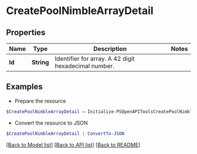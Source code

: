 # CreatePoolNimbleArrayDetail
## Properties

Name | Type | Description | Notes
------------ | ------------- | ------------- | -------------
**Id** | **String** | Identifier for array. A 42 digit hexadecimal number. | 

## Examples

- Prepare the resource
```powershell
$CreatePoolNimbleArrayDetail = Initialize-PSOpenAPIToolsCreatePoolNimbleArrayDetail  -Id 2a0df0fe6f7dc7bb16000000000000000000004801
```

- Convert the resource to JSON
```powershell
$CreatePoolNimbleArrayDetail | ConvertTo-JSON
```

[[Back to Model list]](../README.md#documentation-for-models) [[Back to API list]](../README.md#documentation-for-api-endpoints) [[Back to README]](../README.md)

